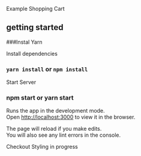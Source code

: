 Example Shopping Cart

## getting started

###Instal Yarn

Install dependencies

### `yarn install` or `npm install`

Start Server

### npm start or yarn start

Runs the app in the development mode.<br />
Open [http://localhost:3000](http://localhost:3000) to view it in the browser.

The page will reload if you make edits.<br />
You will also see any lint errors in the console.

Checkout Styling in progress

